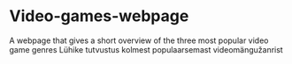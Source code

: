 # Video-games-webpage
A webpage that gives a short overview of the three most popular video game genres
Lühike tutvustus kolmest populaarsemast videomängužanrist

